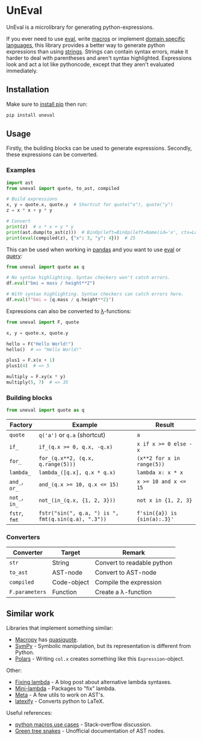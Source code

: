 # UnEval #

UnEval is a microlibrary for generating python-expressions.

If you ever need to use
[eval](https://docs.python.org/3/library/functions.html#eval),
write [macros](https://en.wikipedia.org/wiki/Macro)
or implement [domain specific languages](https://en.wikipedia.org/wiki/Domain-specific_language),
this library provides a better way to generate python expressions than using [strings](https://docs.python.org/3/library/stdtypes.html#str).
Strings can contain syntax errors, make it harder to deal with parentheses and aren't syntax highlighted.
Expressions look and act a lot like pythoncode, except that they aren't evaluated immediately.

## Installation ##

Make sure to [install pip](https://pip.pypa.io/en/stable/installation/) then run:
```sh
pip install uneval
```

## Usage ##

Firstly, the building blocks can be used to generate expressions.
Secondly, these expressions can be converted.

### Examples ###

```python
import ast
from uneval import quote, to_ast, compiled

# Build expressions
x, y = quote.x, quote.y  # Shortcut for quote("x"), quote("y")
z = x * x + y * y

# Convert
print(z)  # x * x + y * y
print(ast.dump(to_ast(z)))  # BinOp(left=BinOp(left=Name(id='x', ctx=Load()), op=Mult(), right=Name(id='x', ctx=Load())), op=Add(), right=BinOp(left=Name(id='y', ctx=Load()), op=Mult(), right=Name(id='y', ctx=Load())))
print(eval(compiled(z), {"x": 3, "y": 4}))  # 25
```

This can be used when working in [pandas](https://pandas.pydata.org/) and you want to use [eval](https://pandas.pydata.org/docs/reference/api/pandas.DataFrame.eval.html#pandas.DataFrame.eval) or [query](https://pandas.pydata.org/docs/reference/api/pandas.DataFrame.query.html#pandas.DataFrame.query):

```python
from uneval import quote as q

# No syntax highlighting. Syntax checkers won't catch errors.
df.eval("bmi = mass / height**2")

# With syntax highlighting. Syntax checkers can catch errors here.
df.eval(f"bmi = {q.mass / q.height**2}")
```

Expressions can also be converted to [λ](https://docs.python.org/3/glossary.html#term-lambda)-functions:

```python
from uneval import F, quote

x, y = quote.x, quote.y

hello = F("Hello World!")
hello()  # => "Hello World!"

plus1 = F.x(x + 1)
plus1(4)  # => 5

multiply = F.xy(x * y)
multiply(5, 7)  # => 35
```

### Building blocks ###

```python
from uneval import quote as q
```

| Factory       | Example                                             | Result                       |
|---------------|-----------------------------------------------------|------------------------------|
| `quote`       | `q('a')` or `q.a` (shortcut)                        | `a`                          |
| `if_`         | `if_(q.x >= 0, q.x, -q.x)`                          | `x if x >= 0 else -x`        |
| `for_`        | `for_(q.x**2, (q.x, q.range(5)))`                   | `(x**2 for x in range(5))`   |
| `lambda_`     | `lambda_([q.x], q.x * q.x)`                         | `lambda x: x * x`            |
| `and_`, `or_` | `and_(q.x >= 10, q.x <= 15)`                        | `x >= 10 and x <= 15`        |
| `not_`, `in_` | `not_(in_(q.x, {1, 2, 3}))`                         | `not x in {1, 2, 3}`         |
| `fstr`, `fmt` | `fstr("sin(", q.a, ") is ", fmt(q.sin(q.a), ".3"))` | `f'sin({a}) is {sin(a):.3}'` |

### Converters ###

| Converter      | Target      | Remark                     |
|----------------|-------------|----------------------------|
| `str`          | String      | Convert to readable python |
| `to_ast`       | AST-node    | Convert to AST-node        |
| `compiled`     | Code-object | Compile the expression     |
| `F.parameters` | Function    | Create a λ-function        |

## Similar work ##

Libraries that implement something similar:
- [Macropy](https://github.com/lihaoyi/macropy) has [quasiquote](https://macropy3.readthedocs.io/en/latest/reference.html#quasiquote).
- [SymPy](https://www.sympy.org/en/index.html) - Symbolic manipulation, but its representation is different from Python.
- [Polars](https://docs.pola.rs/user-guide/expressions/) - Writing `col.x` creates something like this `Expression`-object.

Other:
- [Fixing lambda](https://stupidpythonideas.blogspot.com/2014/02/fixing-lambda.html) - A blog post about alternative lambda syntaxes.
- [Mini-lambda](https://smarie.github.io/python-mini-lambda/#see-also) - Packages to "fix" lambda.
- [Meta](https://srossross.github.io/Meta/html/) - A few utils to work on AST's.
- [latexify](https://github.com/google/latexify_py) - Converts python to LaTeX.

Useful references:
- [python macros use cases](https://stackoverflow.com/questions/764412/python-macros-use-cases) - Stack-overflow discussion.
- [Green tree snakes](https://greentreesnakes.readthedocs.io/en/latest/) - Unofficial documentation of AST nodes.
